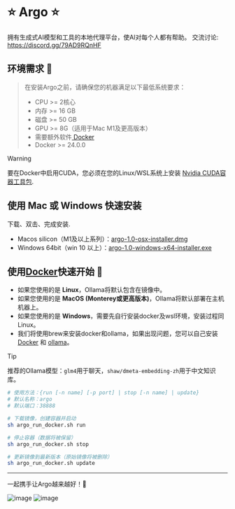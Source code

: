 # ⭐ Argo ⭐

拥有生成式AI模型和工具的本地代理平台，使AI对每个人都有帮助。
交流讨论: https://discord.gg/79AD9RQnHF

## 环境需求 🐳

> 在安装Argo之前，请确保您的机器满足以下最低系统要求：
>
>- CPU >= 2核心
>- 内存 >= 16 GB
>- 磁盘 >= 50 GB
>- GPU >= 8G（适用于Mac M1及更高版本）
>- 需要额外软件[ Docker](https://www.docker.com/)
>- Docker >= 24.0.0

> [!WARNING]
> 要在Docker中启用CUDA，您必须在您的Linux/WSL系统上安装
> [Nvidia CUDA容器工具包](https://docs.nvidia.com/dgx/nvidia-container-runtime-upgrade/).

## 使用 Mac 或 Windows 快速安装
下载、双击、完成安装.
- Macos silicon（M1及以上系列）：[argo-1.0-osx-installer.dmg](https://github.com/xark-argo/argo/releases/download/argo-0.1.0/argo-1.0-osx-installer.dmg)
- Windows 64bit（win 10 以上）：[argo-1.0-windows-x64-installer.exe](https://github.com/xark-argo/argo/releases/download/argo-0.1.0/argo-1.0-windows-x64-installer.exe)

## 使用[Docker](https://www.docker.com/)快速开始 🐳

- 如果您使用的是 **Linux**，Ollama将默认包含在镜像中。
- 如果您使用的是 **MacOS (Monterey或更高版本)**，Ollama将默认部署在主机机器上。
- 如果您使用的是 **Windows**，需要先自行安装docker及wsl环境，安装过程同Linux。
- 我们将使用brew来安装docker和ollama，如果出现问题，您可以自己安装[ Docker](https://www.docker.com/) 和 [ollama](https://ollama.com/download)。

> [!TIP]
> 推荐的Ollama模型：`glm4`用于聊天，`shaw/dmeta-embedding-zh`用于中文知识库。

  ```bash
  # 使用方法：{run [-n name] [-p port] | stop [-n name] | update}
  # 默认名称：argo
  # 默认端口：38888
  
  # 下载镜像，创建容器并启动
  sh argo_run_docker.sh run
  
  # 停止容器（数据将被保留）
  sh argo_run_docker.sh stop
  
  # 更新镜像到最新版本（原始镜像将被删除）
  sh argo_run_docker.sh update
  ```


---

一起携手让Argo越来越好！💪

![image](https://github.com/user-attachments/assets/25825314-3b5d-4223-8c9d-7f11dc64a09d)
![image](https://github.com/user-attachments/assets/5163b6d0-9efa-44a4-b279-aede82bac42b)
